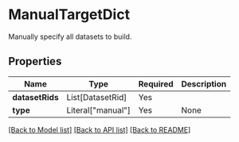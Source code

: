 # ManualTargetDict

Manually specify all datasets to build.

## Properties
| Name | Type | Required | Description |
| ------------ | ------------- | ------------- | ------------- |
**datasetRids** | List[DatasetRid] | Yes |  |
**type** | Literal["manual"] | Yes | None |


[[Back to Model list]](../../../README.md#models-v2-link) [[Back to API list]](../../../README.md#apis-v2-link) [[Back to README]](../../../README.md)
